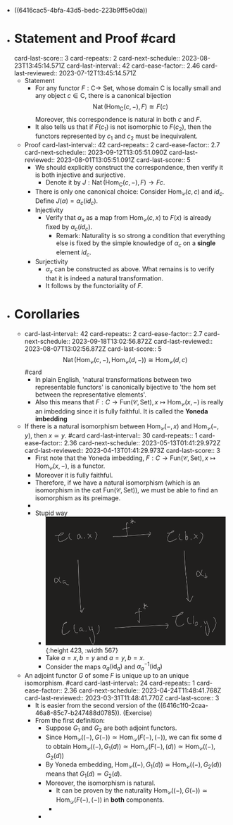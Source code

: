- ((6416cac5-4bfa-43d5-bedc-223b9ff5e0da))
- # Statement and Proof #card
  card-last-score:: 3
  card-repeats:: 2
  card-next-schedule:: 2023-08-23T13:45:14.571Z
  card-last-interval:: 42
  card-ease-factor:: 2.46
  card-last-reviewed:: 2023-07-12T13:45:14.571Z
	- Statement
		- For any functor $F: \mathrm{C} \rightarrow$ Set, whose domain $\mathrm{C}$ is locally small and any object $c \in \mathrm{C}$, there is a canonical bijection
		  $$
		  \operatorname{Nat}(\mathrm{Hom}_\mathrm{C}(c,-), F) \cong F (c)
		  $$
		  Moreover, this correspondence is natural in both $c$ and $F$.
		- It also tells us that if $F(c_1)$ is not isomorphic to $F(c_2)$, then the functors represented by $c_1$ and $c_2$ must be inequivalent.
	- Proof
	  card-last-interval:: 42
	  card-repeats:: 2
	  card-ease-factor:: 2.7
	  card-next-schedule:: 2023-09-12T13:05:51.090Z
	  card-last-reviewed:: 2023-08-01T13:05:51.091Z
	  card-last-score:: 5
		- We should explicitly construct the correspondence, then verify it is both injective and surjective.
			- Denote it by $J:\operatorname{Nat}(\mathrm{Hom}_\mathrm{C}(c,-), F) \to F c$.
		- There is only one canonical choice: Consider $\mathrm{Hom}_{\mathcal{C}}(c,c)$ and $id_c$. Define $J(\alpha)=\alpha_c(id_c)$.
		- Injectivity
			- Verify that $\alpha_x$ as a map from $\mathrm{Hom}_{\mathcal{C}}(c,x)$ to $F(x)$ is already fixed by $\alpha_c(id_c)$.
				- Remark: Naturality is so strong a condition that everything else is fixed by the simple knowledge of $\alpha_c$ on a **single** element $id_c$.
		- Surjectivity
			- $\alpha_x$ can be constructed as above. What remains is to verify that it is indeed a natural transformation.
			- It follows by the functoriality of $F$.
- # Corollaries
	- card-last-interval:: 42
	  card-repeats:: 2
	  card-ease-factor:: 2.7
	  card-next-schedule:: 2023-09-18T13:02:56.872Z
	  card-last-reviewed:: 2023-08-07T13:02:56.872Z
	  card-last-score:: 5
	  $$
	  \operatorname{Nat}(\mathrm{Hom}_\mathcal{C}(c,-), \mathrm{Hom}_{\mathcal{C}}(d,-)) \cong \mathrm{Hom}_{\mathcal{C}}(d,c)
	  $$ #card
		- In plain English, 'natural transformations between two representable functors' is canonically bijective to 'the hom set between the representative elements'.
		- Also this means that $F:C\to \mathrm{Fun}(\mathcal C,\mathrm{Set}), x\mapsto \mathrm{Hom}_{\mathcal{C}}(x,-)$ is really an imbedding since it is fully faithful.
		  It is called the **Yoneda imbedding**
	- If there is a natural isomorphism between $\mathrm{Hom}_{\mathcal{C}}(-,x)$ and $\mathrm{Hom}_{\mathcal{C}}(-,y)$, then $x \simeq y$. #card
	  card-last-interval:: 30
	  card-repeats:: 1
	  card-ease-factor:: 2.36
	  card-next-schedule:: 2023-05-13T01:41:29.972Z
	  card-last-reviewed:: 2023-04-13T01:41:29.973Z
	  card-last-score:: 3
		- First note that the Yoneda imbedding, $F:C\to \mathrm{Fun}(\mathcal C,\mathrm{Set}), x\mapsto \mathrm{Hom}_{\mathcal{C}}(x,-)$, is a functor.
		- Moreover it is fully faithful.
		- Therefore, if we have a natural isomorphism (which is an isomorphism in the cat $\mathrm{Fun}(\mathcal{C},\mathrm{Set}))$, we must be able to find an isomorphism as its preimage.
		-
		- Stupid way
			- ![image.png](../assets/image_1681351831833_0.png){:height 423, :width 567}
			- Take $a=x,b=y$ and $a=y,b=x$.
			- Consider the maps $\alpha_a(\mathrm{id}_a)$ and $\alpha_a^{-1}(\mathrm{id}_a)$
	- An adjoint functor $G$ of some $F$ is unique up to an unique isomorphism. #card
	  card-last-interval:: 24
	  card-repeats:: 1
	  card-ease-factor:: 2.36
	  card-next-schedule:: 2023-04-24T11:48:41.768Z
	  card-last-reviewed:: 2023-03-31T11:48:41.770Z
	  card-last-score:: 3
		- It is easier from the second version of the ((6416c1f0-2caa-46a8-85c7-b247488d0785)). (Exercise)
		- From the first definition:
			- Suppose $G_1$ and $G_2$ are both adjoint functors.
			- Since $\mathrm{Hom}_{\mathcal{C}}((-),G(-)) \simeq \mathrm{Hom}_{\mathcal{D}}(F(-),(-))$, we can fix some d to obtain $\mathrm{Hom}_{\mathcal{C}}((-),G_1(d)) \simeq \mathrm{Hom}_{\mathcal{D}}(F(-),(d)) \simeq \mathrm{Hom}_{\mathcal{C}}((-),G_2(d))$
			- By Yoneda embedding, $\mathrm{Hom}_{\mathcal{C}}((-),G_1(d)) \simeq \mathrm{Hom}_{\mathcal{C}}((-),G_2(d))$ means that $G_1(d)\simeq G_2(d)$.
			- Moreover, the isomorphism is natural.
				- It can be proven by the naturality $\mathrm{Hom}_{\mathcal{C}}((-),G(-)) \simeq \mathrm{Hom}_{\mathcal{D}}(F(-),(-))$ in **both** components.
				-
			-